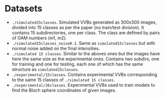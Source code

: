 # Datasets

- `./simulated15classes`. Simulated VVBs generated as 300x300 images, divided into 15 classes as per the paper (no train/test division). It contains 15 subdirectories, one per class. The class are defined by pairs of OAM numbers (m1, m2).
- `./simulated15classes_noise0.1`. Same as `simulated15classes` but with normal noise added on the final intensities.
- `./simulated 15 classes`. Similar to the aboves ones but the images have here the same size as the experimental ones. Contains two subdirs, one for training and one for testing, each one of which has the same structure as `simulated15classes`.
- `./experimental/15classes`. Contains experimental VVBs corresponding to the same 15 classes of `./simulated 15 classes`.
- `./experimental/26classes`. Experimental VVBs used to train models to find the Bloch sphere coordinates of given images.
